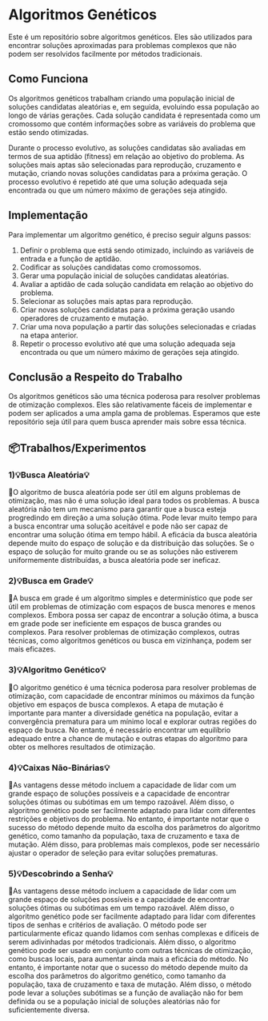 
</head>
<body>
	<h1>Algoritmos Genéticos</h1>
  <p>Este é um repositório sobre algoritmos genéticos. Eles são utilizados para encontrar soluções aproximadas para problemas complexos que não podem ser resolvidos facilmente por métodos tradicionais.</p>

<h2>Como Funciona</h2>

<p>Os algoritmos genéticos trabalham criando uma população inicial de soluções candidatas aleatórias e, em seguida, evoluindo essa população ao longo de várias gerações. Cada solução candidata é representada como um cromossomo que contém informações sobre as variáveis do problema que estão sendo otimizadas.</p>

<p>Durante o processo evolutivo, as soluções candidatas são avaliadas em termos de sua aptidão (fitness) em relação ao objetivo do problema. As soluções mais aptas são selecionadas para reprodução, cruzamento e mutação, criando novas soluções candidatas para a próxima geração. O processo evolutivo é repetido até que uma solução adequada seja encontrada ou que um número máximo de gerações seja atingido.</p>

<h2>Implementação</h2>

<p>Para implementar um algoritmo genético, é preciso seguir alguns passos:</p>

<ol>
	<li>Definir o problema que está sendo otimizado, incluindo as variáveis de entrada e a função de aptidão.</li>
	<li>Codificar as soluções candidatas como cromossomos.</li>
	<li>Gerar uma população inicial de soluções candidatas aleatórias.</li>
	<li>Avaliar a aptidão de cada solução candidata em relação ao objetivo do problema.</li>
	<li>Selecionar as soluções mais aptas para reprodução.</li>
	<li>Criar novas soluções candidatas para a próxima geração usando operadores de cruzamento e mutação.</li>
	<li>Criar uma nova população a partir das soluções selecionadas e criadas na etapa anterior.</li>
	<li>Repetir o processo evolutivo até que uma solução adequada seja encontrada ou que um número máximo de gerações seja atingido.</li>
</ol>

<h2>Conclusão a Respeito do Trabalho</h2>

<p>Os algoritmos genéticos são uma técnica poderosa para resolver problemas de otimização complexos. Eles são relativamente fáceis de implementar e podem ser aplicados a uma ampla gama de problemas. Esperamos que este repositório seja útil para quem busca aprender mais sobre essa técnica.</p>

<h2>📦Trabalhos/Experimentos</h2>

  
  <h3> 1)💡Busca Aleatória💡</h3>
  
<p>📝O algoritmo de busca aleatória pode ser útil em alguns problemas de otimização, mas não é uma solução ideal para todos os problemas. A busca aleatória não tem um mecanismo para garantir que a busca esteja progredindo em direção a uma solução ótima. Pode levar muito tempo para a busca encontrar uma solução aceitável e pode não ser capaz de encontrar uma solução ótima em tempo hábil. A eficácia da busca aleatória depende muito do espaço de solução e da distribuição das soluções. Se o espaço de solução for muito grande ou se as soluções não estiverem uniformemente distribuídas, a busca aleatória pode ser ineficaz.

<h3> 2)💡Busca em Grade💡</h3>
  
<p>📝A busca em grade é um algoritmo simples e determinístico que pode ser útil em problemas de otimização com espaços de busca menores e menos complexos. Embora possa ser capaz de encontrar a solução ótima, a busca em grade pode ser ineficiente em espaços de busca grandes ou complexos. Para resolver problemas de otimização complexos, outras técnicas, como algoritmos genéticos ou busca em vizinhança, podem ser mais eficazes.  

<h3> 3)💡Algoritmo Genético💡</h3>  
  
<p>📝O algoritmo genético é uma técnica poderosa para resolver problemas de otimização, com capacidade de encontrar mínimos ou máximos da função objetivo em espaços de busca complexos. A etapa de mutação é importante para manter a diversidade genética na população, evitar a convergência prematura para um mínimo local e explorar outras regiões do espaço de busca. No entanto, é necessário encontrar um equilíbrio adequado entre a chance de mutação e outras etapas do algoritmo para obter os melhores resultados de otimização.

<h3> 4)💡Caixas Não-Binárias💡</h3>  
  
<p>📝As vantagens desse método incluem a capacidade de lidar com um grande espaço de soluções possíveis e a capacidade de encontrar soluções ótimas ou subótimas em um tempo razoável. Além disso, o algoritmo genético pode ser facilmente adaptado para lidar com diferentes restrições e objetivos do problema. No entanto, é importante notar que o sucesso do método depende muito da escolha dos parâmetros do algoritmo genético, como tamanho da população, taxa de cruzamento e taxa de mutação. Além disso, para problemas mais complexos, pode ser necessário ajustar o operador de seleção para evitar soluções prematuras.

<h3> 5)💡Descobrindo a Senha💡</h3>  
  
<p>📝As vantagens desse método incluem a capacidade de lidar com um grande espaço de soluções possíveis e a capacidade de encontrar soluções ótimas ou subótimas em um tempo razoável. Além disso, o algoritmo genético pode ser facilmente adaptado para lidar com diferentes tipos de senhas e critérios de avaliação. O método pode ser particularmente eficaz quando lidamos com senhas complexas e difíceis de serem adivinhadas por métodos tradicionais. Além disso, o algoritmo genético pode ser usado em conjunto com outras técnicas de otimização, como buscas locais, para aumentar ainda mais a eficácia do método. No entanto, é importante notar que o sucesso do método depende muito da escolha dos parâmetros do algoritmo genético, como tamanho da população, taxa de cruzamento e taxa de mutação. Além disso, o método pode levar a soluções subótimas se a função de avaliação não for bem definida ou se a população inicial de soluções aleatórias não for suficientemente diversa.

</body>
</html>
